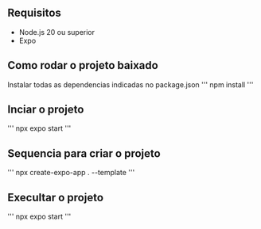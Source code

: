 ## Requisitos
* Node.js 20 ou superior
* Expo

## Como rodar o projeto baixado
Instalar todas as dependencias indicadas no package.json
'''
npm install
'''

## Inciar o projeto
'''
npx expo start
'''

## Sequencia para criar o projeto
'''
npx create-expo-app . --template
'''

## Execultar o projeto
'''
npx expo start
'''


